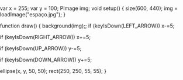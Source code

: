 <html>
<head>
  <meta charset="UTF-8">
  <script language="javascript" type="text/javascript" src="https://github.com/processing/p5.js/releases/download/0.5.16/p5.js"></script>
   <script language="javascript" type="text/javascript" src="game.js"></script>
  
  var x = 255;
var y = 100;
PImage img;
void setup() {
  size(600, 440);
  img = loadImage("espaço.jpg");
}

function draw() {
  background(img);;
  if (keyIsDown(LEFT_ARROW))
    x-=5;

  if (keyIsDown(RIGHT_ARROW))
    x+=5;

  if (keyIsDown(UP_ARROW))
    y-=5;

  if (keyIsDown(DOWN_ARROW))
    y+=5;

  ellipse(x, y, 50, 50);
rect(250, 250, 55, 55);
}

  
  <style> body {padding: 0; margin: 0;} </style>
</head>

<body>
</body>
</html> 
